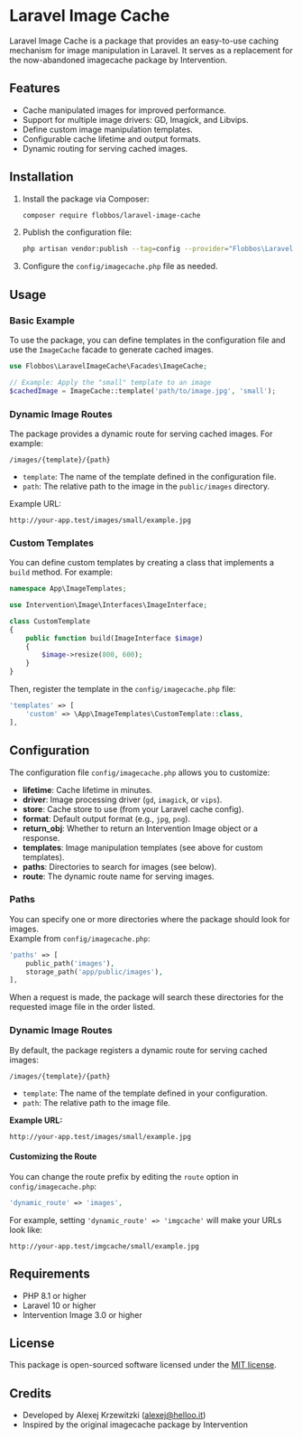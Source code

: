 # Laravel Image Cache

Laravel Image Cache is a package that provides an easy-to-use caching mechanism for image manipulation in Laravel. It serves as a replacement for the now-abandoned imagecache package by Intervention.

## Features

-   Cache manipulated images for improved performance.
-   Support for multiple image drivers: GD, Imagick, and Libvips.
-   Define custom image manipulation templates.
-   Configurable cache lifetime and output formats.
-   Dynamic routing for serving cached images.

## Installation

1. Install the package via Composer:

    ```bash
    composer require flobbos/laravel-image-cache
    ```

2. Publish the configuration file:

    ```bash
    php artisan vendor:publish --tag=config --provider="Flobbos\LaravelImageCache\ImageCacheServiceProvider"
    ```

3. Configure the `config/imagecache.php` file as needed.

## Usage

### Basic Example

To use the package, you can define templates in the configuration file and use the `ImageCache` facade to generate cached images.

```php
use Flobbos\LaravelImageCache\Facades\ImageCache;

// Example: Apply the "small" template to an image
$cachedImage = ImageCache::template('path/to/image.jpg', 'small');
```

### Dynamic Image Routes

The package provides a dynamic route for serving cached images. For example:

```
/images/{template}/{path}
```

-   `template`: The name of the template defined in the configuration file.
-   `path`: The relative path to the image in the `public/images` directory.

Example URL:

```
http://your-app.test/images/small/example.jpg
```

### Custom Templates

You can define custom templates by creating a class that implements a `build` method. For example:

```php
namespace App\ImageTemplates;

use Intervention\Image\Interfaces\ImageInterface;

class CustomTemplate
{
    public function build(ImageInterface $image)
    {
        $image->resize(800, 600);
    }
}
```

Then, register the template in the `config/imagecache.php` file:

```php
'templates' => [
    'custom' => \App\ImageTemplates\CustomTemplate::class,
],
```

## Configuration

The configuration file `config/imagecache.php` allows you to customize:

-   **lifetime**: Cache lifetime in minutes.
-   **driver**: Image processing driver (`gd`, `imagick`, or `vips`).
-   **store**: Cache store to use (from your Laravel cache config).
-   **format**: Default output format (e.g., `jpg`, `png`).
-   **return_obj**: Whether to return an Intervention Image object or a response.
-   **templates**: Image manipulation templates (see above for custom templates).
-   **paths**: Directories to search for images (see below).
-   **route**: The dynamic route name for serving images.

### Paths

You can specify one or more directories where the package should look for images.  
Example from `config/imagecache.php`:

```php
'paths' => [
    public_path('images'),
    storage_path('app/public/images'),
],
```

When a request is made, the package will search these directories for the requested image file in the order listed.

### Dynamic Image Routes

By default, the package registers a dynamic route for serving cached images:

```
/images/{template}/{path}
```

-   `template`: The name of the template defined in your configuration.
-   `path`: The relative path to the image file.

**Example URL:**

```
http://your-app.test/images/small/example.jpg
```

#### Customizing the Route

You can change the route prefix by editing the `route` option in `config/imagecache.php`:

```php
'dynamic_route' => 'images',
```

For example, setting `'dynamic_route' => 'imgcache'` will make your URLs look like:

```
http://your-app.test/imgcache/small/example.jpg
```

## Requirements

-   PHP 8.1 or higher
-   Laravel 10 or higher
-   Intervention Image 3.0 or higher

## License

This package is open-sourced software licensed under the [MIT license](LICENSE).

## Credits

-   Developed by Alexej Krzewitzki ([alexej@helloo.it](mailto:alexej@helloo.it))
-   Inspired by the original imagecache package by Intervention

